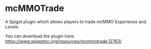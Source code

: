 # mcMMOTrade
A Spigot plugin which allows players to trade mcMMO Experience and Levels.

You can download the plugin here: https://www.spigotmc.org/resources/mcmmotrade.12763/
